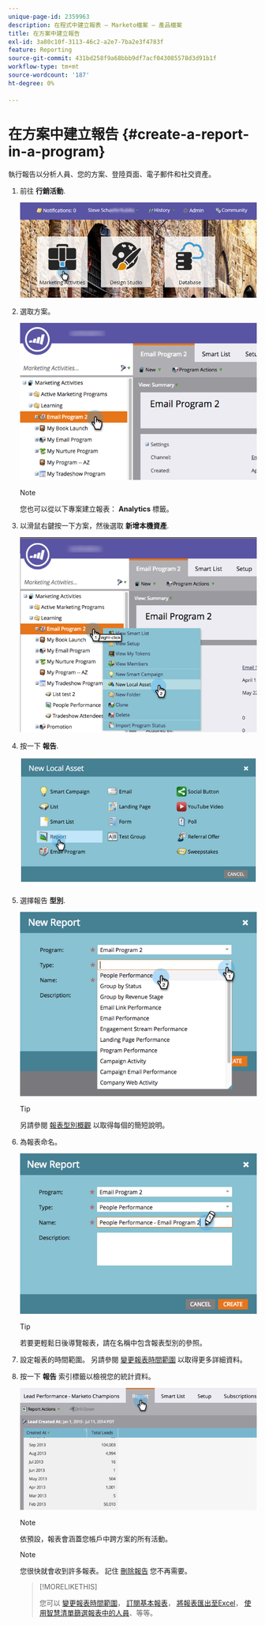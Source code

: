 ```yaml
---
unique-page-id: 2359963
description: 在程式中建立報表 — Marketo檔案 — 產品檔案
title: 在方案中建立報告
exl-id: 3a80c10f-3113-46c2-a2e7-7ba2e3f4783f
feature: Reporting
source-git-commit: 431bd258f9a68bbb9df7acf043085578d3d91b1f
workflow-type: tm+mt
source-wordcount: '187'
ht-degree: 0%

---
```


# 在方案中建立報告 {#create-a-report-in-a-program}

執行報告以分析人員、您的方案、登陸頁面、電子郵件和社交資產。

1. 前往 **行銷活動**.

   ![](assets/login-marketing-activities.png)

1. 選取方案。

   ![](assets/selectprogramreport.png)

   >[!NOTE]
   >
   >您也可以從以下專案建立報表： **Analytics** 標籤。

1. 以滑鼠右鍵按一下方案，然後選取 **新增本機資產**.

   ![](assets/programrightclick-asset.png)

1. 按一下 **報告**.

   ![](assets/image2014-9-15-18-3a36-3a46.png)

1. 選擇報告 **型別**.

   ![](assets/choosereport.png)

   >[!TIP]
   >
   >另請參閱 [報表型別概觀](https://docs.marketo.com/display/DOCS/Report+Type+Overview) 以取得每個的簡短說明。

1. 為報表命名。

   ![](assets/namereport.png)

   >[!TIP]
   >
   >若要更輕鬆日後導覽報表，請在名稱中包含報表型別的參照。

1. 設定報表的時間範圍。 另請參閱 [變更報表時間範圍](/help/marketo/product-docs/reporting/basic-reporting/editing-reports/change-a-report-time-frame.md) 以取得更多詳細資料。

1. 按一下 **報告** 索引標籤以檢視您的統計資料。

   ![](assets/image2014-9-15-18-3a38-3a5.png)

   >[!NOTE]
   >
   >依預設，報表會涵蓋您帳戶中跨方案的所有活動。

   >[!NOTE]
   >
   >您很快就會收到許多報表。 記住 [刪除報告](/help/marketo/product-docs/reporting/basic-reporting/report-activity/delete-a-report.md) 您不再需要。

   >[!MORELIKETHIS]
   >
   >您可以 [變更報表時間範圍](/help/marketo/product-docs/reporting/basic-reporting/editing-reports/change-a-report-time-frame.md)， [訂閱基本報表](/help/marketo/product-docs/reporting/basic-reporting/report-subscriptions/subscribe-to-a-basic-report.md)， [將報表匯出至Excel](/help/marketo/product-docs/reporting/basic-reporting/report-activity/export-a-report-to-excel.md)， [使用智慧清單篩選報表中的人員](/help/marketo/product-docs/reporting/basic-reporting/editing-reports/filter-people-in-a-report-with-a-smart-list.md)、等等。
